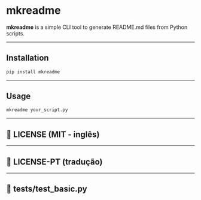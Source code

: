 # mkreadme

**mkreadme** is a simple CLI tool to generate README.md files from Python scripts.

---
## Installation

```bash
pip install mkreadme
```
---

## Usage 
```bash
mkreadme your_script.py
```
---

## 📄 LICENSE (MIT - inglês)


---

## 📄 LICENSE-PT (tradução)



---

## 📄 tests/test_basic.py
```python
````
